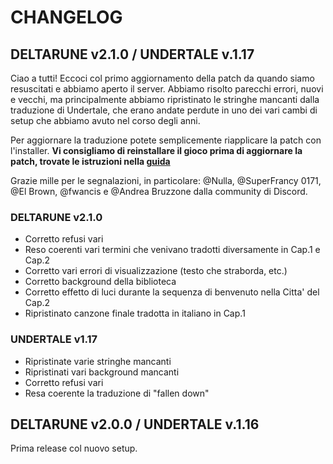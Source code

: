 # CHANGELOG

## DELTARUNE v2.1.0 / UNDERTALE v.1.17

Ciao a tutti! Eccoci col primo aggiornamento della patch da quando siamo resuscitati e abbiamo aperto il server. Abbiamo risolto parecchi errori, nuovi e vecchi, ma principalmente abbiamo ripristinato le stringhe mancanti dalla traduzione di Undertale, che erano andate perdute in uno dei vari cambi di setup che abbiamo avuto nel corso degli anni.

Per aggiornare la traduzione potete semplicemente riapplicare la patch con l'installer. **Vi consigliamo di reinstallare il gioco prima di aggiornare la patch, trovate le istruzioni nella [guida](https://github.com/USPAssets/Installer/blob/main/README.md)**

Grazie mille per le segnalazioni, in particolare: @Nulla, @SuperFrancy 0171, @El Brown, @fwancis e @Andrea Bruzzone dalla community di Discord.

### DELTARUNE v2.1.0

- Corretto refusi vari
- Reso coerenti vari termini che venivano tradotti diversamente in Cap.1 e Cap.2
- Corretto vari errori di visualizzazione (testo che straborda, etc.)
- Corretto background della biblioteca
- Corretto effetto di luci durante la sequenza di benvenuto nella Citta' del Cap.2
- Ripristinato canzone finale tradotta in italiano in Cap.1

### UNDERTALE v1.17

- Ripristinate varie stringhe mancanti
- Ripristinati vari background mancanti
- Corretto refusi vari
- Resa coerente la traduzione di "fallen down"

## DELTARUNE v2.0.0 / UNDERTALE v.1.16

Prima release col nuovo setup.
